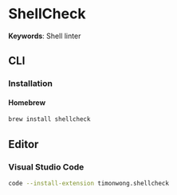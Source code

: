 # ShellCheck

**Keywords**: Shell linter

## CLI

### Installation

#### Homebrew

```sh
brew install shellcheck
```

## Editor

### Visual Studio Code

```sh
code --install-extension timonwong.shellcheck
```
